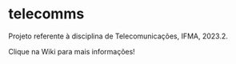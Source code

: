 # telecomms
Projeto referente à disciplina de Telecomunicações, IFMA, 2023.2.

Clique na Wiki para mais informações!
